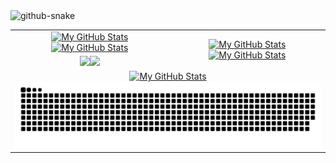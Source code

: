 


<table>
    <tr>
        <td align="center"><a href="https://github.com/beGG1#gh-light-mode-only"><img src="https://github-readme-stats.vercel.app/api?username=beGG1&show_icons=true&theme=default&include_all_commits=true#gh-light-mode-only" alt="My GitHub Stats"/></a>
        <a href="https://github.com/beGG1#gh-dark-mode-only"><img src="https://github-readme-stats.vercel.app/api?username=beGG1&show_icons=true&theme=tokyonight&include_all_commits=true#gh-dark-mode-only" alt="My GitHub Stats"/></a></td>
        <td rowspan="2" align="center"><a href="https://github.com/beGG1#gh-light-mode-only"><img src="https://github-readme-stats.vercel.app/api/top-langs/?username=beGG1&theme=default&langs_count=8#gh-light-mode-only" alt="My GitHub Stats"/></a><a href="https://github.com/beGG1#gh-dark-mode-only"><img src="https://github-readme-stats.vercel.app/api/top-langs/?username=beGG1&theme=tokyonight&langs_count=8#gh-dark-mode-only" alt="My GitHub Stats"/></a></td>
    </tr>
    <tr>
        <td align="center"><a href="https://github.com/beGG1#gh-light-mode-only"><img src="https://github-readme-streak-stats.herokuapp.com/?user=beGG1&theme=default"/></a><a href="https://github.com/beGG1#gh-dark-mode-only"><img src="https://github-readme-streak-stats.herokuapp.com/?user=beGG1&theme=tokyonight"/></a></td>
    </tr>
    <tr>
      <picture>
         <source media="(prefers-color-scheme: dark)" srcset="github-snake-dark.svg" />
         <source media="(prefers-color-scheme: light)" srcset="github-snake.svg" />
         <img alt="github-snake" src="github-snake.svg" />
      </picture>
        <td colspan="2" align="center"><a href="https://github.com/beGG1#gh-light-mode-only"><img src="https://raw.githubusercontent.com/beGG1/beGG1/output/github-contribution-grid-snake-default.svg#gh-light-mode-only" alt="My GitHub Stats"/></a><a href="https://github.com/beGG1#gh-dark-mode-only"><img src="https://raw.githubusercontent.com/beGG1/beGG1/output/github-contribution-grid-snake-dark.svg#gh-dark-mode-only" alt="My GitHub Stats"/></a></td>
    </tr>
</table>